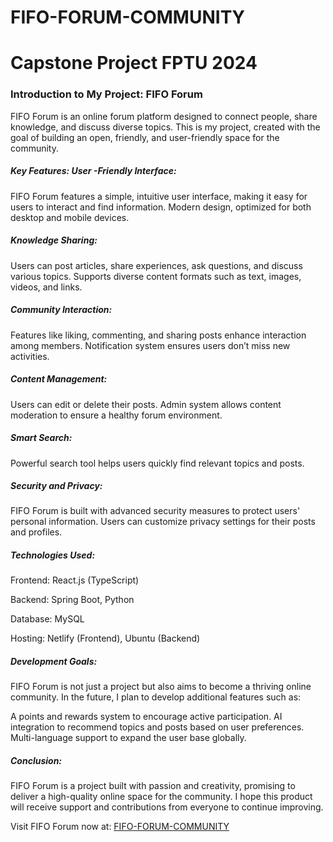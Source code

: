 # FIFO-FORUM-COMMUNITY

# Capstone Project FPTU 2024

### Introduction to My Project: FIFO Forum

FIFO Forum is an online forum platform designed to connect people, share knowledge, and discuss diverse topics. This is my project, created with the goal of building an open, friendly, and user-friendly space for the community.

##### Key Features: User -Friendly Interface:

FIFO Forum features a simple, intuitive user interface, making it easy for users to interact and find information.
Modern design, optimized for both desktop and mobile devices.

##### Knowledge Sharing:

Users can post articles, share experiences, ask questions, and discuss various topics.
Supports diverse content formats such as text, images, videos, and links.

##### Community Interaction:

Features like liking, commenting, and sharing posts enhance interaction among members. Notification system ensures users don’t miss new activities.

##### Content Management:

Users can edit or delete their posts. Admin system allows content moderation to ensure a healthy forum environment.

##### Smart Search:

Powerful search tool helps users quickly find relevant topics and posts.

##### Security and Privacy:

FIFO Forum is built with advanced security measures to protect users' personal information. Users can customize privacy settings for their posts and profiles.

##### Technologies Used:

Frontend: React.js (TypeScript)

Backend: Spring Boot, Python

Database: MySQL

Hosting: Netlify (Frontend), Ubuntu (Backend)

##### Development Goals:

FIFO Forum is not just a project but also aims to become a thriving online community. In the future, I plan to develop additional features such as:

A points and rewards system to encourage active participation. AI integration to recommend topics and posts based on user preferences. Multi-language support to expand the user base globally.

##### Conclusion:

FIFO Forum is a project built with passion and creativity, promising to deliver a high-quality online space for the community. I hope this product will receive support and contributions from everyone to continue improving.

Visit FIFO Forum now at: [FIFO-FORUM-COMMUNITY](https://fifo-forum-community.netlify.app/)
